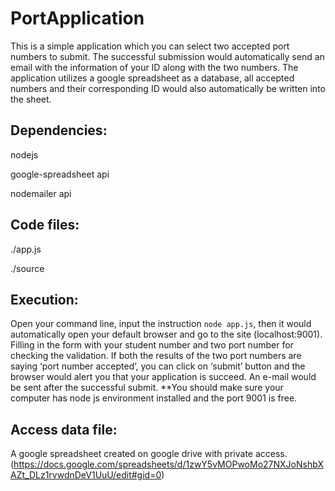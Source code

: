 # PortApplication
This is a simple application which you can select two accepted port numbers to submit. The successful submission would automatically send an email with the information of your ID along with the two numbers. The application utilizes a google spreadsheet as a database, all accepted numbers and their corresponding ID would also automatically be written into the sheet.

## Dependencies:
nodejs

google-spreadsheet api

nodemailer api

## Code files:
./app.js

./source

## Execution:
Open your command line, input the instruction `node app.js`, then it would automatically open your default browser and go to the site (localhost:9001). Filling in the form with your student number and two port number for checking the validation. If both the results of the two port numbers are saying ‘port number accepted’, you can click on ‘submit’ button and the browser would alert you that your application is succeed. An e-mail would be sent after the successful submit. 
**You should make sure your computer has node js environment installed and the port 9001 is free.

## Access data file:
A google spreadsheet created on google drive with private access.
(https://docs.google.com/spreadsheets/d/1zwY5vMOPwoMo27NXJoNshbXAZt_DLz1rvwdnDeV1UuU/edit#gid=0)
